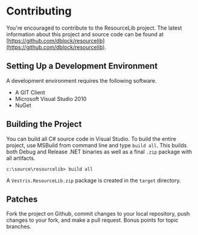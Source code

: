 Contributing
============

You're encouraged to contribute to the ResourceLib project. The latest information about this project and source code can be found at [https://github.com/dblock/resourcelib](https://github.com/dblock/resourcelib). 

Setting Up a Development Environment
------------------------------------

A development environment requires the following software. 

* A GIT Client
* Microsoft Visual Studio 2010
* NuGet

Building the Project
--------------------

You can build all C# source code in Visual Studio. To build the entire project, use MSBuild from command line and type `build all`. This builds both Debug and Release .NET binaries as well as a final `.zip` package with all artifacts. 

``` dos
c:\source\resourcelib> build all
```

A `Vestris.ResourceLib.zip` package is created in the `target` directory. 

Patches
-------

Fork the project on Github, commit changes to your local repository, push changes to your fork, and make a pull request. Bonus points for topic branches. 

